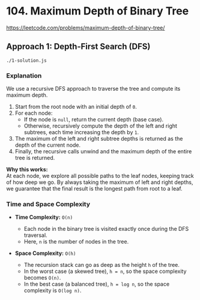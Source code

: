 # 104. Maximum Depth of Binary Tree

https://leetcode.com/problems/maximum-depth-of-binary-tree/

## Approach 1: Depth-First Search (DFS)
`./1-solution.js`

### Explanation
We use a recursive DFS approach to traverse the tree and compute its maximum depth.

1. Start from the root node with an initial depth of `0`.
2. For each node:
   - If the node is `null`, return the current depth (base case).
   - Otherwise, recursively compute the depth of the left and right subtrees, each time increasing the depth by `1`.
3. The maximum of the left and right subtree depths is returned as the depth of the current node.
4. Finally, the recursive calls unwind and the maximum depth of the entire tree is returned.

**Why this works:**  
At each node, we explore all possible paths to the leaf nodes, keeping track of how deep we go. By always taking the maximum of left and right depths, we guarantee that the final result is the longest path from root to a leaf.

### Time and Space Complexity

* **Time Complexity:** `O(n)`  

  * Each node in the binary tree is visited exactly once during the DFS traversal.  
  * Here, `n` is the number of nodes in the tree.  

* **Space Complexity:** `O(h)`  

  * The recursion stack can go as deep as the height `h` of the tree.  
  * In the worst case (a skewed tree), `h = n`, so the space complexity becomes `O(n)`.  
  * In the best case (a balanced tree), `h = log n`, so the space complexity is `O(log n)`.  
